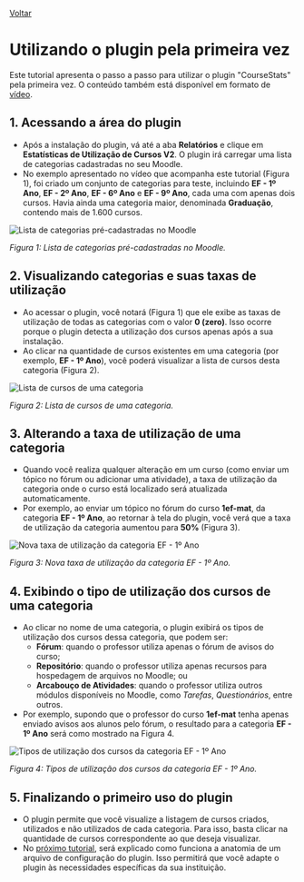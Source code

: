 [Voltar](../README.md)

# Utilizando o plugin pela primeira vez

Este tutorial apresenta o passo a passo para utilizar o plugin "CourseStats" pela primeira vez. O conteúdo também está disponível em formato de [vídeo](https://www.youtube.com/watch?v=98T4p3GH8F8).

## 1. Acessando a área do plugin
- Após a instalação do plugin, vá até a aba **Relatórios** e clique em **Estatísticas de Utilização de Cursos V2**. O plugin irá carregar uma lista de categorias cadastradas no seu Moodle.
- No exemplo apresentado no vídeo que acompanha este tutorial (Figura 1), foi criado um conjunto de categorias para teste, incluindo **EF - 1º Ano**, **EF - 2º Ano**, **EF - 6º Ano** e **EF - 9º Ano**, cada uma com apenas dois cursos. Havia ainda uma categoria maior, denominada **Graduação**, contendo mais de 1.600 cursos.

![Lista de categorias pré-cadastradas no Moodle](../images/tut2-1.png)

*Figura 1: Lista de categorias pré-cadastradas no Moodle.*

## 2. Visualizando categorias e suas taxas de utilização
- Ao acessar o plugin, você notará (Figura 1) que ele exibe as taxas de utilização de todas as categorias com o valor **0 (zero)**. Isso ocorre porque o plugin detecta a utilização dos cursos apenas após a sua instalação.
- Ao clicar na quantidade de cursos existentes em uma categoria (por exemplo, **EF - 1º Ano**), você poderá visualizar a lista de cursos desta categoria (Figura 2).

![Lista de cursos de uma categoria](../images/tut2-2.png)

*Figura 2: Lista de cursos de uma categoria.*

## 3. Alterando a taxa de utilização de uma categoria 
- Quando você realiza qualquer alteração em um curso (como enviar um tópico no fórum ou adicionar uma atividade), a taxa de utilização da categoria onde o curso está localizado será atualizada automaticamente.
- Por exemplo, ao enviar um tópico no fórum do curso **1ef-mat**, da categoria **EF - 1º Ano**, ao retornar à tela do plugin, você verá que a taxa de utilização da categoria aumentou para **50%** (Figura 3).

![Nova taxa de utilização da categoria EF - 1º Ano](../images/tut2-3.png)

*Figura 3: Nova taxa de utilização da categoria EF - 1º Ano.*

## 4. Exibindo o tipo de utilização dos cursos de uma categoria 
- Ao clicar no nome de uma categoria, o plugin exibirá os tipos de utilização dos cursos dessa categoria, que podem ser:
    - **Fórum**: quando o professor utiliza apenas o fórum de avisos do curso; 
    - **Repositório**: quando o professor utiliza apenas recursos para hospedagem de arquivos no Moodle; ou 
    - **Arcabouço de Atividades**: quando o professor utiliza outros módulos disponíveis no Moodle, como *Tarefas*, *Questionários*, entre outros.
- Por exemplo, supondo que o professor do curso **1ef-mat** tenha apenas enviado avisos aos alunos pelo fórum, o resultado para a categoria **EF - 1º Ano** será como mostrado na Figura 4.

![Tipos de utilização dos cursos da categoria EF - 1º Ano](../images/tut2-4.png)

*Figura 4: Tipos de utilização dos cursos da categoria EF - 1º Ano.*

## 5. Finalizando o primeiro uso do plugin 
- O plugin permite que você visualize a listagem de cursos criados, utilizados e não utilizados de cada categoria. Para isso, basta clicar na quantidade de cursos correspondente ao que deseja visualizar.
- No [próximo tutorial](config_file_explanation.pt-BR.md), será explicado como funciona a anatomia de um arquivo de configuração do plugin. Isso permitirá que você adapte o plugin às necessidades específicas da sua instituição.
